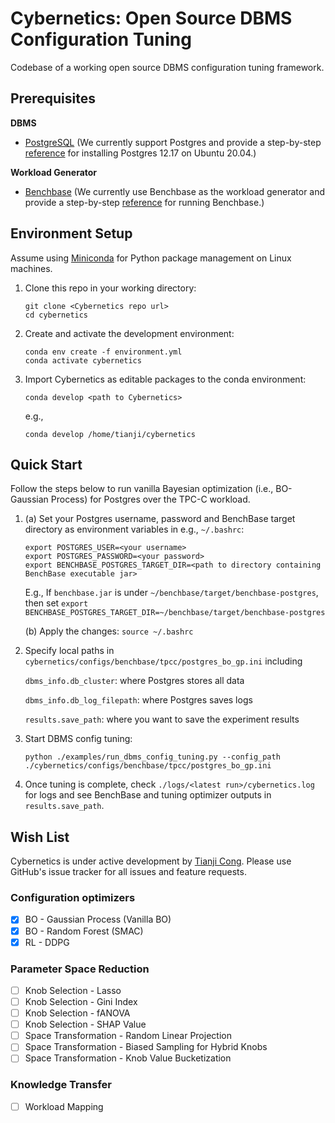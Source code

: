 # Cybernetics: Open Source DBMS Configuration Tuning
Codebase of a working open source DBMS configuration tuning framework.


## Prerequisites

**DBMS**
- [PostgreSQL](https://www.postgresql.org) (We currently support Postgres and provide a step-by-step [reference](https://docs.google.com/document/d/1iv6B1bXawyx3K6kLBbUva91FEXKE1wns_kPd-UoUumM/edit?usp=sharing) for installing Postgres 12.17 on Ubuntu 20.04.)

**Workload Generator**
- [Benchbase](https://github.com/cmu-db/benchbase) (We currently use Benchbase as the workload generator and provide a step-by-step [reference](https://docs.google.com/document/d/1EbcwEMBdeWTmHDuWXW3lC8Pggbj3A8e-EJBlwN2VEzY/edit?usp=sharing) for running Benchbase.)


## Environment Setup
Assume using [Miniconda](https://docs.conda.io/projects/miniconda/en/latest/) for Python package management on Linux machines.

1. Clone this repo in your working directory:

    ```
    git clone <Cybernetics repo url>
    cd cybernetics
    ```

2. Create and activate the development environment:

    ```
    conda env create -f environment.yml
    conda activate cybernetics
    ```

3. Import Cybernetics as editable packages to the conda environment:

    ```
    conda develop <path to Cybernetics>
    ```
    e.g.,
    ```
    conda develop /home/tianji/cybernetics
    ```


## Quick Start
Follow the steps below to run vanilla Bayesian optimization (i.e., BO-Gaussian Process) for Postgres over the TPC-C workload.

1. (a) Set your Postgres username, password and BenchBase target directory as environment variables in e.g., ```~/.bashrc```:

    ```
    export POSTGRES_USER=<your username>
    export POSTGRES_PASSWORD=<your password>
    export BENCHBASE_POSTGRES_TARGET_DIR=<path to directory containing BenchBase executable jar>
    ```

    E.g., If `benchbase.jar` is under `~/benchbase/target/benchbase-postgres`, then set ```export BENCHBASE_POSTGRES_TARGET_DIR=~/benchbase/target/benchbase-postgres```

   (b) Apply the changes: ```source ~/.bashrc```

2. Specify local paths in ```cybernetics/configs/benchbase/tpcc/postgres_bo_gp.ini``` including

    ```dbms_info.db_cluster```: where Postgres stores all data
    
    ```dbms_info.db_log_filepath```: where Postgres saves logs

    ```results.save_path```: where you want to save the experiment results

3. Start DBMS config tuning:

   ```
   python ./examples/run_dbms_config_tuning.py --config_path ./cybernetics/configs/benchbase/tpcc/postgres_bo_gp.ini
   ```

4. Once tuning is complete, check ```./logs/<latest run>/cybernetics.log``` for logs and see BenchBase and tuning optimizer outputs in ```results.save_path```.

## Wish List
Cybernetics is under active development by [Tianji Cong](https://superctj.github.io). Please use GitHub's issue tracker for all issues and feature requests.

### Configuration optimizers
- [x] BO - Gaussian Process (Vanilla BO)
- [x] BO - Random Forest (SMAC)
- [x] RL - DDPG

### Parameter Space Reduction
- [ ] Knob Selection - Lasso
- [ ] Knob Selection - Gini Index
- [ ] Knob Selection - fANOVA
- [ ] Knob Selection - SHAP Value
- [ ] Space Transformation - Random Linear Projection
- [ ] Space Transformation - Biased Sampling for Hybrid Knobs
- [ ] Space Transformation - Knob Value Bucketization

### Knowledge Transfer
- [ ] Workload Mapping
